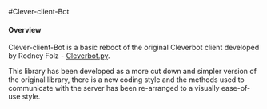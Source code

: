 #Clever-client-Bot

#### **Overview**
Clever-client-Bot is a basic reboot of the original Cleverbot client developed by Rodney Folz - [Cleverbot.py](http://github.com/folz/cleverbot.py).

This library has been developed as a more cut down and simpler version of the original library, there is a new coding style and the methods used to communicate with the server has been re-arranged to a visually ease-of-use style.

